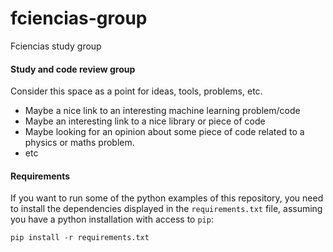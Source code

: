 # fciencias-group
Fciencias study group

#### Study and code review group
Consider this space as a point for ideas, tools, problems, etc.
* Maybe a nice link to an interesting machine learning problem/code
* Maybe an interesting link to a nice library or piece of code
* Maybe looking for an opinion about some piece of code related to a physics or maths problem.
* etc

#### Requirements
If you want to run some of the python examples of this
repository, you need to install the dependencies displayed in the `requirements.txt` file,
assuming you have a python installation with access to `pip`:
```markdown
pip install -r requirements.txt
```
